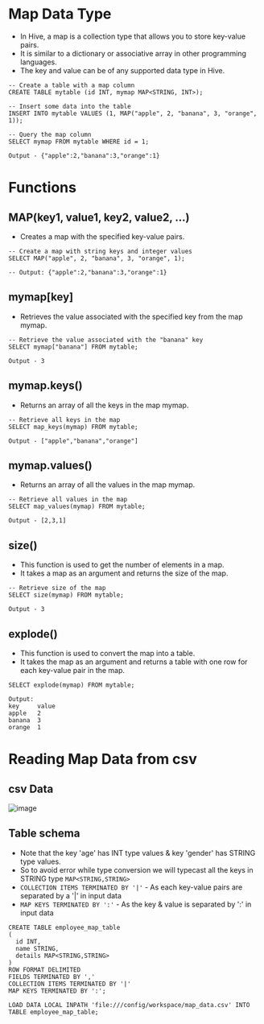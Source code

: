 # Map Data Type
- In Hive, a map is a collection type that allows you to store key-value pairs. 
- It is similar to a dictionary or associative array in other programming languages. 
- The key and value can be of any supported data type in Hive.
```
-- Create a table with a map column
CREATE TABLE mytable (id INT, mymap MAP<STRING, INT>);

-- Insert some data into the table
INSERT INTO mytable VALUES (1, MAP("apple", 2, "banana", 3, "orange", 1));

-- Query the map column
SELECT mymap FROM mytable WHERE id = 1;
```
```
Output - {"apple":2,"banana":3,"orange":1}
```

# Functions

## MAP(key1, value1, key2, value2, ...)
- Creates a map with the specified key-value pairs.
```
-- Create a map with string keys and integer values
SELECT MAP("apple", 2, "banana", 3, "orange", 1);
```
```
-- Output: {"apple":2,"banana":3,"orange":1}
```

## mymap[key]
- Retrieves the value associated with the specified key from the map mymap.
```
-- Retrieve the value associated with the "banana" key
SELECT mymap["banana"] FROM mytable;
```
```
Output - 3
```

## mymap.keys()
- Returns an array of all the keys in the map mymap.
```
-- Retrieve all keys in the map
SELECT map_keys(mymap) FROM mytable;
```
```
Output - ["apple","banana","orange"]
```

## mymap.values()
- Returns an array of all the values in the map mymap.
```
-- Retrieve all values in the map
SELECT map_values(mymap) FROM mytable;
```
```
Output - [2,3,1]
```

## size()
- This function is used to get the number of elements in a map.
- It takes a map as an argument and returns the size of the map.
```
-- Retrieve size of the map
SELECT size(mymap) FROM mytable;
```
```
Output - 3
```

## explode()
- This function is used to convert the map into a table.
- It takes the map as an argument and returns a table with one row for each key-value pair in the map.
```
SELECT explode(mymap) FROM mytable;
```
```
Output:
key     value
apple   2
banana  3
orange  1
```

# Reading Map Data from csv
## csv Data
![image](https://user-images.githubusercontent.com/117569148/225037590-3fa9a68f-b5b8-4d78-b385-fea88693e2cf.png)

## Table schema
- Note that the key 'age' has INT type values & key 'gender' has STRING type values.
- So to avoid error while type conversion we will typecast all the keys in STRING type ```MAP<STRING,STRING>```
- ```COLLECTION ITEMS TERMINATED BY '|'``` - As each key-value pairs are separated by a '|' in input data
- ```MAP KEYS TERMINATED BY ':'``` - As the key & value is separated by ':' in input data
```
CREATE TABLE employee_map_table
(
  id INT,
  name STRING,
  details MAP<STRING,STRING>
)
ROW FORMAT DELIMITED
FIELDS TERMINATED BY ','
COLLECTION ITEMS TERMINATED BY '|'
MAP KEYS TERMINATED BY ':';
```
```
LOAD DATA LOCAL INPATH 'file:///config/workspace/map_data.csv' INTO TABLE employee_map_table;
```
